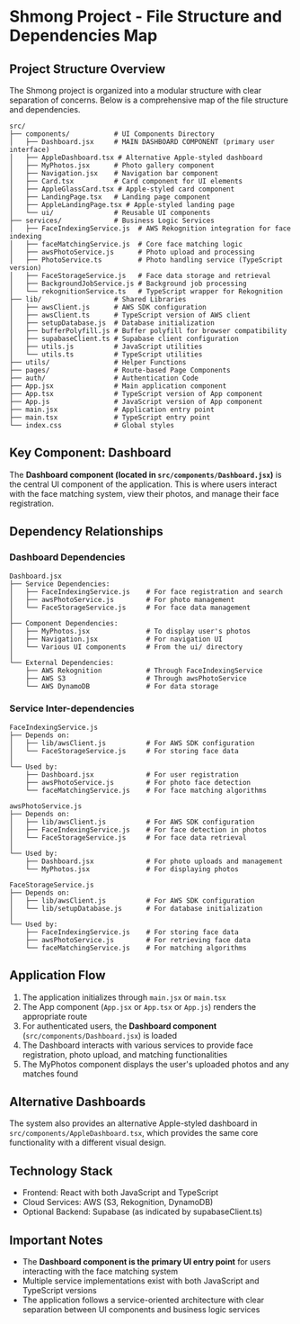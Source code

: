 # Shmong Project - File Structure and Dependencies Map

## Project Structure Overview

The Shmong project is organized into a modular structure with clear separation of concerns. Below is a comprehensive map of the file structure and dependencies.

```
src/
├── components/           # UI Components Directory
│   ├── Dashboard.jsx     # MAIN DASHBOARD COMPONENT (primary user interface)
│   ├── AppleDashboard.tsx # Alternative Apple-styled dashboard
│   ├── MyPhotos.jsx      # Photo gallery component
│   ├── Navigation.jsx    # Navigation bar component
│   ├── Card.tsx          # Card component for UI elements
│   ├── AppleGlassCard.tsx # Apple-styled card component
│   ├── LandingPage.tsx   # Landing page component
│   ├── AppleLandingPage.tsx # Apple-styled landing page
│   └── ui/               # Reusable UI components
├── services/             # Business Logic Services
│   ├── FaceIndexingService.js  # AWS Rekognition integration for face indexing
│   ├── faceMatchingService.js  # Core face matching logic
│   ├── awsPhotoService.js      # Photo upload and processing
│   ├── PhotoService.ts         # Photo handling service (TypeScript version)
│   ├── FaceStorageService.js   # Face data storage and retrieval
│   ├── BackgroundJobService.js # Background job processing
│   └── rekognitionService.ts   # TypeScript wrapper for Rekognition
├── lib/                  # Shared Libraries
│   ├── awsClient.js      # AWS SDK configuration
│   ├── awsClient.ts      # TypeScript version of AWS client
│   ├── setupDatabase.js  # Database initialization
│   ├── bufferPolyfill.js # Buffer polyfill for browser compatibility
│   ├── supabaseClient.ts # Supabase client configuration
│   ├── utils.js          # JavaScript utilities
│   └── utils.ts          # TypeScript utilities
├── utils/                # Helper Functions
├── pages/                # Route-based Page Components
├── auth/                 # Authentication Code
├── App.jsx               # Main application component
├── App.tsx               # TypeScript version of App component
├── App.js                # JavaScript version of App component
├── main.jsx              # Application entry point
├── main.tsx              # TypeScript entry point
└── index.css             # Global styles
```

## Key Component: Dashboard

The **Dashboard component (located in `src/components/Dashboard.jsx`)** is the central UI component of the application. This is where users interact with the face matching system, view their photos, and manage their face registration.

## Dependency Relationships

### Dashboard Dependencies

```
Dashboard.jsx
├── Service Dependencies:
│   ├── FaceIndexingService.js    # For face registration and search
│   ├── awsPhotoService.js        # For photo management
│   └── FaceStorageService.js     # For face data management
│
├── Component Dependencies:
│   ├── MyPhotos.jsx              # To display user's photos
│   ├── Navigation.jsx            # For navigation UI
│   └── Various UI components     # From the ui/ directory
│
└── External Dependencies:
    ├── AWS Rekognition           # Through FaceIndexingService
    ├── AWS S3                    # Through awsPhotoService
    └── AWS DynamoDB              # For data storage
```

### Service Inter-dependencies

```
FaceIndexingService.js
├── Depends on:
│   ├── lib/awsClient.js          # For AWS SDK configuration
│   └── FaceStorageService.js     # For storing face data
│
└── Used by:
    ├── Dashboard.jsx             # For user registration
    ├── awsPhotoService.js        # For photo face detection
    └── faceMatchingService.js    # For face matching algorithms

awsPhotoService.js
├── Depends on:
│   ├── lib/awsClient.js          # For AWS SDK configuration
│   ├── FaceIndexingService.js    # For face detection in photos
│   └── FaceStorageService.js     # For face data retrieval
│
└── Used by:
    ├── Dashboard.jsx             # For photo uploads and management
    └── MyPhotos.jsx              # For displaying photos

FaceStorageService.js
├── Depends on:
│   ├── lib/awsClient.js          # For AWS SDK configuration
│   └── lib/setupDatabase.js      # For database initialization
│
└── Used by:
    ├── FaceIndexingService.js    # For storing face data
    ├── awsPhotoService.js        # For retrieving face data
    └── faceMatchingService.js    # For matching algorithms
```

## Application Flow

1. The application initializes through `main.jsx` or `main.tsx`
2. The App component (`App.jsx` or `App.tsx` or `App.js`) renders the appropriate route
3. For authenticated users, the **Dashboard component** (`src/components/Dashboard.jsx`) is loaded
4. The Dashboard interacts with various services to provide face registration, photo upload, and matching functionalities
5. The MyPhotos component displays the user's uploaded photos and any matches found

## Alternative Dashboards

The system also provides an alternative Apple-styled dashboard in `src/components/AppleDashboard.tsx`, which provides the same core functionality with a different visual design.

## Technology Stack

- Frontend: React with both JavaScript and TypeScript
- Cloud Services: AWS (S3, Rekognition, DynamoDB)
- Optional Backend: Supabase (as indicated by supabaseClient.ts)

## Important Notes

- The **Dashboard component is the primary UI entry point** for users interacting with the face matching system
- Multiple service implementations exist with both JavaScript and TypeScript versions
- The application follows a service-oriented architecture with clear separation between UI components and business logic services 